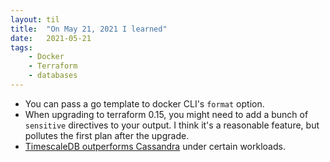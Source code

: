 ```yaml
---
layout: til
title:  "On May 21, 2021 I learned"
date:   2021-05-21
tags:
    - Docker
    - Terraform
    - databases
---
```


- You can pass a go template to docker CLI's `format` option.
- When upgrading to terraform 0.15, you might need to add a bunch of `sensitive` directives to your output. I think it's a reasonable feature, but pollutes the first plan after the upgrade.
- [TimescaleDB outperforms Cassandra](https://blog.timescale.com/blog/time-series-data-cassandra-vs-timescaledb-postgresql-7c2cc50a89ce/) under certain workloads.
